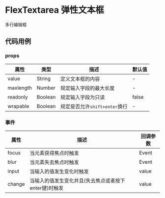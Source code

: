 # FlexTextarea 弹性文本框

多行编辑框

## 代码用例
<!--code-->


### props
属性|类型|描述|默认值
---|---|---|---
value|String|定义文本框的内容|-
maxlength|Number|规定输入字段的最大长度|-
readonly|Boolean|规定输入字段为只读|false
wrapable|Boolean|规定是否允许`shift+enter`换行|-

### 事件
属性|描述|回调参数
---|---|---
focus|当元素获得焦点时触发|Event
blur|当元素失去焦点时触发|Event
input|当输入的值发生变化时触发|value
change|当输入的值发生变化并且(失去焦点或者按下enter键)时触发|value
